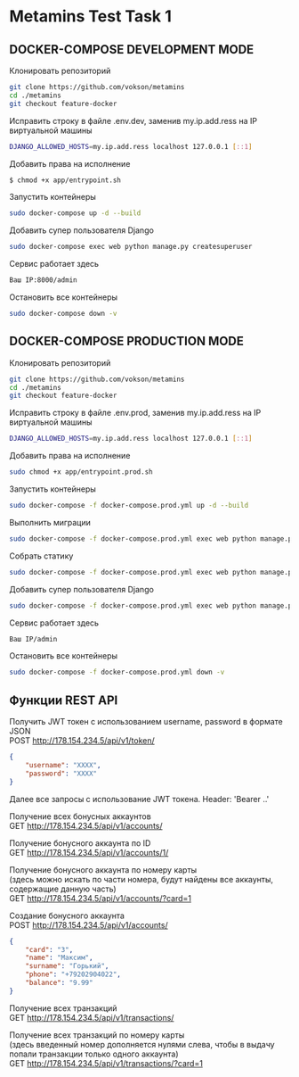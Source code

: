 # Metamins Test Task 1

## DOCKER-COMPOSE DEVELOPMENT MODE
Клонировать репозиторий<br/>
```bash
git clone https://github.com/vokson/metamins
cd ./metamins
git checkout feature-docker
```

Исправить строку в файле .env.dev, заменив my.ip.add.ress на IP виртуальной машины<br/>
```bash
DJANGO_ALLOWED_HOSTS=my.ip.add.ress localhost 127.0.0.1 [::1]
```

Добавить права на исполнение<br/>
```bash
$ chmod +x app/entrypoint.sh
```

Запустить контейнеры<br/>
```bash
sudo docker-compose up -d --build
```

Добавить супер пользователя Django<br/>
```bash
sudo docker-compose exec web python manage.py createsuperuser
```

Сервис работает здесь<br/>
```bash
Ваш IP:8000/admin
```

Остановить все контейнеры<br/>
```bash
sudo docker-compose down -v
```

## DOCKER-COMPOSE PRODUCTION MODE

Клонировать репозиторий<br/>
```bash
git clone https://github.com/vokson/metamins
cd ./metamins
git checkout feature-docker
```

Исправить строку в файле .env.prod, заменив my.ip.add.ress на IP виртуальной машины<br/>
```bash
DJANGO_ALLOWED_HOSTS=my.ip.add.ress localhost 127.0.0.1 [::1]
```

Добавить права на исполнение<br/>
```bash
sudo chmod +x app/entrypoint.prod.sh
```

Запустить контейнеры<br/>
```bash
sudo docker-compose -f docker-compose.prod.yml up -d --build
```

Выполнить миграции<br/>
```bash
sudo docker-compose -f docker-compose.prod.yml exec web python manage.py migrate --noinput
```

Собрать статику<br/>
```bash
sudo docker-compose -f docker-compose.prod.yml exec web python manage.py collectstatic --no-input --clear
```

Добавить супер пользователя Django<br/>
```bash
sudo docker-compose -f docker-compose.prod.yml exec web python manage.py createsuperuser
```

Сервис работает здесь<br/>
```bash
Ваш IP/admin
```

Остановить все контейнеры<br/>
```bash
sudo docker-compose -f docker-compose.prod.yml down -v
```

## Функции REST API
Получить JWT токен с использованием username, password в формате JSON<br/>
POST http://178.154.234.5/api/v1/token/<br/>
```json
{
    "username": "XXXX",
    "password": "XXXX"
}
```

Далее все запросы с использование JWT токена. Header: 'Bearer ..'

Получение всех бонусных аккаунтов<br/>
GET http://178.154.234.5/api/v1/accounts/

Получение бонусного аккаунта по ID<br/>
GET http://178.154.234.5/api/v1/accounts/1/

Получение бонусного аккаунта по номеру карты<br/>
(здесь можно искать по части номера, будут найдены все аккаунты, содержащие данную часть)<br/>
GET http://178.154.234.5/api/v1/accounts/?card=1

Создание бонусного аккаунта<br/>
POST http://178.154.234.5/api/v1/accounts/<br/>
```json
{
    "card": "3",
    "name": "Максим",
    "surname": "Горький",
    "phone": "+79202904022",
    "balance": "9.99"
}
```

Получение всех транзакций<br/>
GET http://178.154.234.5/api/v1/transactions/

Получение всех транзакций по номеру карты<br/>
(здесь введенный номер дополняется нулями слева, чтобы в выдачу попали транзакции только одного аккаунта)<br/>
GET http://178.154.234.5/api/v1/transactions/?card=1